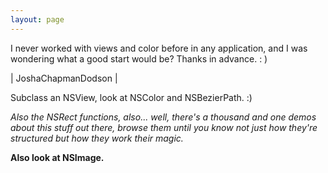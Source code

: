 ```yaml
---
layout: page
---
```


I never worked with views and color before in any application, and I was wondering what a good start would be?
Thanks in advance. : )

| JoshaChapmanDodson |

Subclass an NSView, look at NSColor and NSBezierPath. :)

*Also the NSRect functions, also... well, there's a thousand and one demos about this stuff out there, browse them until you know not just how they're structured but how they work their magic.*

**Also look at NSImage.**
